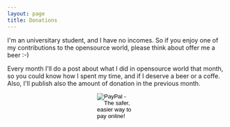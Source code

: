 ```yaml
---
layout: page
title: Donations
---
```


I'm an universitary student, and I have no incomes. So if you enjoy one of
my contributions to the opensource world, please think about offer me a beer :-)

Every month I'll do a post about what I did in opensource world that month,
so you could know how I spent my time, and if I deserve a beer or a coffe.
Also, I'll publish also the amount of donation in the previous month.

<form action="https://www.paypal.com/cgi-bin/webscr" method="post" target="_top" style="margin: 0 auto; width: 92px">
<input type="hidden" name="cmd" value="_donations">
<input type="hidden" name="business" value="riccardo@rpadovani.com">
<input type="hidden" name="lc" value="US">
<input type="hidden" name="item_name" value="Riccardo Padovani">
<input type="hidden" name="no_note" value="0">
<input type="hidden" name="currency_code" value="EUR">
<input type="hidden" name="bn" value="PP-DonationsBF:btn_donate_LG.gif:NonHostedGuest">
<input type="image" src="https://www.paypalobjects.com/en_US/i/btn/btn_donate_LG.gif" border="0" name="submit" alt="PayPal - The safer, easier way to pay online!">
<img alt="" border="0" src="https://www.paypalobjects.com/en_US/i/scr/pixel.gif" width="1" height="1">
</form>

